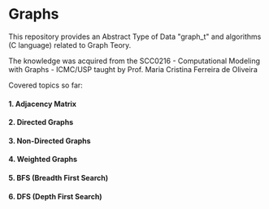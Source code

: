 # Graphs


This repository provides an Abstract Type of Data "graph_t" and algorithms (C language) related to Graph Teory.

The knowledge was acquired from the SCC0216 - Computational Modeling with Graphs - ICMC/USP taught by Prof. Maria Cristina Ferreira de Oliveira

Covered topics so far:
#### 1. Adjacency Matrix
#### 2. Directed Graphs
#### 3. Non-Directed Graphs
#### 4. Weighted Graphs
#### 5. BFS (Breadth First Search)
#### 6. DFS (Depth First Search)
